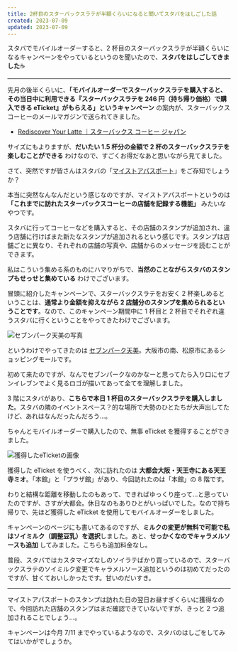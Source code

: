 ```yaml
---
title: 2杯目のスターバックスラテが半額くらいになると聞いてスタバをはしごした話
created: 2023-07-09
updated: 2023-07-09
---
```


スタバでモバイルオーダーすると、2 杯目のスターバックスラテが半額くらいになるキャンペーンをやっているというのを聞いたので、**スタバをはしごしてきました**☕

---

先月の後半くらいに、**「モバイルオーダーでスターバックスラテを購入すると、その当日中に利用できる『スターバックスラテを 246 円（持ち帰り価格）で購入できる eTicket』がもらえる」というキャンペーン** の案内が、スターバックスコーヒーのメールマガジンで送られてきました。

- [Rediscover Your Latte ｜スターバックス コーヒー ジャパン](https://www.starbucks.co.jp/youkou/mop_rediscover_your_latte_23/)

サイズにもよりますが、**だいたい 1.5 杯分の金額で 2 杯のスターバックスラテを楽しむことができる** わけなので、すごくお得だなあと思いながら見てました。

さて、突然ですが皆さんはスタバの「[マイストアパスポート](https://www.starbucks.co.jp/mystore/)」をご存知でしょうか？

本当に突然なんなんだという感じなのですが、マイストアパスポートというのは **「これまでに訪れたスターバックスコーヒーの店舗を記録する機能」** みたいなやつです。

スタバに行ってコーヒーなどを購入すると、その店舗のスタンプが追加され、違う店舗に行けばまた新たなスタンプが追加されるという感じです。スタンプは店舗ごとに異なり、それぞれの店舗の写真や、店舗からのメッセージを読むことができます。

私はこういう集める系のものにハマりがちで、**当然のことながらスタバのスタンプもせっせと集めている** わけでございます。

冒頭に紹介したキャンペーンで、スターバックスラテをお安く 2 杯楽しめるということは、**通常より金額を抑えながら 2 店舗分のスタンプを集められるということです**。なので、このキャンペーン期間中に 1 杯目と 2 杯目でそれぞれ違うスタバに行くということをやってきたわけでございます。

![セブンパーク天美の写真](880d3827-a4cb-4f77-12f9-b763e4a01e00)

というわけでやってきたのは [セブンパーク天美](https://amami.sevenpark.jp/)。大阪市の南、松原市にあるショッピングモールです。

初めて来たのですが、なんでセブンパークなのかなーと思ってたら入り口にセブンイレブンでよく見るロゴが描いてあって全てを理解しました。

3 階にスタバがあり、**こちらで本日 1 杯目のスターバックスラテを購入しました**。スタバの隣のイベントスペース？的な場所で大勢のひとたちが大声出してたけど、あれはなんだったんだろう…。

ちゃんとモバイルオーダーで購入したので、無事 eTicket を獲得することができました。

![獲得したeTicketの画像](7f48feae-09db-4e24-413a-e2af2b4bea00)

獲得した eTicket を使うべく、次に訪れたのは **大都会大阪・天王寺にある天王寺ミオ**。「本館」と「プラザ館」があり、今回訪れたのは「本館」の 8 階です。

わりと結構な距離を移動したのもあって、できればゆっくり座って…と思っていたのですが、さすが大都会。休日なのもありひとがいっぱいでした。なので持ち帰りで、先ほど獲得した eTicket を使用してモバイルオーダーをしました。

キャンペーンのページにも書いてあるのですが、**ミルクの変更が無料で可能で私はソイミルク（調整豆乳）を選択**しました。あと、**せっかくなのでキャラメルソースも追加** してみました。こちらも追加料金なし。

普段、スタバではカスタマイズなしのソイラテばかり買っているので、スターバックスラテのソイミルク変更でキャラメルソース追加というのは初めてだったのですが、甘くておいしかったです。甘いのだいすき。

---

マイストアパスポートのスタンプは訪れた日の翌日お昼すぎくらいに獲得なので、今回訪れた店舗のスタンプはまだ確認できていないですが、きっと 2 つ追加されることでしょう…。

キャンペーンは今月 7/11 までやっているようなので、スタバのはしごをしてみてはいかがでしょうか。
